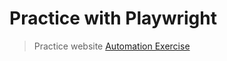 # Practice with Playwright
> Practice website <a href="https://automationexercise.com/test_cases">Automation Exercise</a>